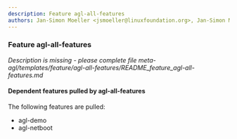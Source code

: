 ```yaml
---
description: Feature agl-all-features
authors: Jan-Simon Moeller <jsmoeller@linuxfoundation.org>, Jan-Simon Möller <jsmoeller@linuxfoundation.org>, Phong Tran <tranmanphong@gmail.com>, Ronan Le Martret <ronan.lemartret@iot.bzh>
---
```

	
### Feature agl-all-features
	 
*Description is missing - please complete file meta-agl/templates/feature/agl-all-features/README_feature_agl-all-features.md*

#### Dependent features pulled by agl-all-features

The following features are pulled:

* agl-demo
* agl-netboot

